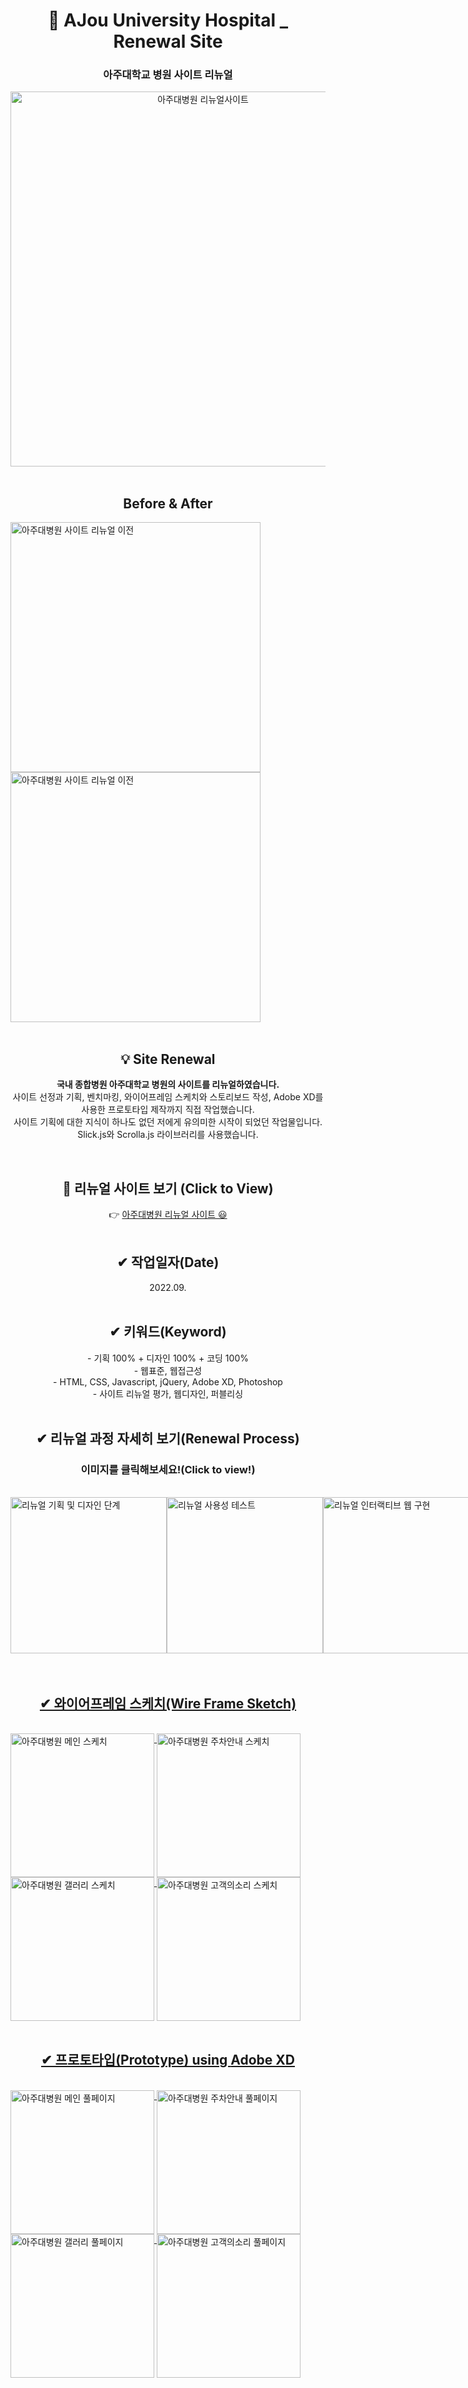 <div align=center><h1> 📌 AJou University Hospital _ Renewal Site</h1></div>

<div align=center><h3>아주대학교 병원 사이트 리뉴얼</h3></div>

<div align=center>
<img src="./img/ajouuniv_visual.png" width="600px" height="auto" alt="아주대병원 리뉴얼사이트">
</div>
<br>
<div align=center>
<h2>Before & After</h2>
</div>
<div>
<img src='./img/ajou_before.png' width='400' height='auto' alt='아주대병원 사이트 리뉴얼 이전'>
<img src='./img/ajou_after.png' width='400' height='auto' alt='아주대병원 사이트 리뉴얼 이전'>
</div>


<br>
<div align=center>
<h2>💡 Site Renewal </h2>

**국내 종합병원 아주대학교 병원의 사이트를 리뉴얼하였습니다.** <br>
사이트 선정과 기획, 벤치마킹, 와이어프레임 스케치와 스토리보드 작성, Adobe XD를 사용한 프로토타입 제작까지 직접 작업했습니다.
<br>
사이트 기획에 대한 지식이 하나도 없던 저에게 유의미한 시작이 되었던 작업물입니다.<br>
Slick.js와 Scrolla.js 라이브러리를 사용했습니다.

</div>

<br>

<div align=center>
<h2>👀 리뉴얼 사이트 보기 (Click to View) </h2>
👉 <a href="https://breeghty.github.io/AjouUniv.hospital/">아주대병원 리뉴얼 사이트 😃 </a>
</div>

<br>

<div align=center>
<h2>✔ 작업일자(Date)</h2>
2022.09.
</div>

<br>

<div align=center>
<h2>✔ 키워드(Keyword)</h2>
- 기획 100% + 디자인 100% + 코딩 100%<br>
- 웹표준, 웹접근성<br>
- HTML, CSS, Javascript, jQuery, Adobe XD, Photoshop<br>
- 사이트 리뉴얼 평가, 웹디자인, 퍼블리싱
</div>

<br>
<div align=center>
<h2>✔ 리뉴얼 과정 자세히 보기(Renewal Process)</h2>
<h3>이미지를 클릭해보세요!(Click to view!)</h3>
</div>
<br>
<div>
  <div style='display:flex'>
    <a href="./renewal_process/ui구현.pdf"><img align='top' src="./img/process_1.png" width="250" height="auto" alt="리뉴얼 기획 및 디자인 단계"></a>
    <a href="./renewal_process/ui테스트.pdf"><img align='top' src="./img/process_2.png" width="250" height="auto" alt="리뉴얼 사용성 테스트"></a>
    <a href="./renewal_process/프로그래밍언어활용.pdf"><img align='top' src="./img/process_3.png" width="250" height="auto" alt="리뉴얼 인터랙티브 웹 구현"</a>
  </div>
</div>

<br>


<br>
<div align=center>
<h2>✔ 와이어프레임 스케치(Wire Frame Sketch)</h2>
</div>
<br>
<div>
  <div>
  <img align='top' src="./img/main_sketch.png" width="230" height="auto" alt="아주대병원 메인 스케치">
  <img align='top' src="./img/parking_sketch.png" width="230" height="auto" alt="아주대병원 주차안내 스케치">
  <img align='top' src="./img/gallery_sketch.png" width="230" height="auto" alt="아주대병원 갤러리 스케치">
  <img align='top' src="./img/customer_sketch.png" width="230" height="auto" alt="아주대병원 고객의소리 스케치">
  </div>
</div>

<br>

<div align=center>
<h2>✔ 프로토타입(Prototype) using <strong>Adobe XD</strong></h2>
</div>
<br>
<div>
  <div>
  <img align='top' src="./img/mainprototype.png" width="230" height="auto" alt="아주대병원 메인 풀페이지">
  <img align='top' src="./img/parkingprototype.png" width="230" height="auto" alt="아주대병원 주차안내 풀페이지">
  <img align='top' src="./img/galleryprototype.png" width="230" height="auto" alt="아주대병원 갤러리 풀페이지">
  <img align='top' src="./img/customerprototype.png" width="230" height="auto" alt="아주대병원 고객의소리 풀페이지">
  </div>
</div>

